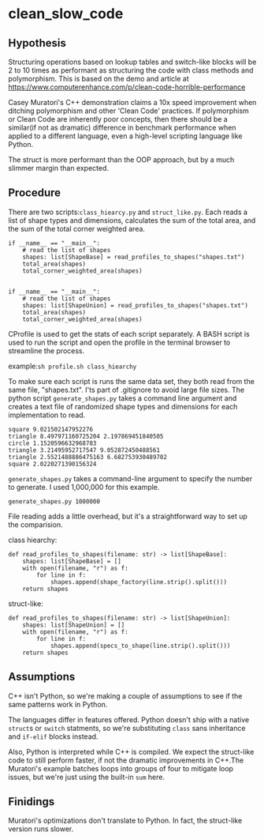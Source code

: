 # clean_slow_code

## Hypothesis
Structuring operations based on lookup tables and switch-like blocks will be 2 to 10 times as performant as structuring the code with class methods and polymorphism. This is based on the demo and article at <https://www.computerenhance.com/p/clean-code-horrible-performance>

Casey Muratori's C++ demonstration claims a 10x speed improvement when ditching polymorphism and other 'Clean Code' practices. If polymorphism or Clean Code are inherently poor concepts, then there should be a similar(if not as dramatic) difference in benchmark performance when applied to a different language, even a high-level scripting language like Python.

The struct is more performant than the OOP approach, but by a much slimmer margin than expected.

## Procedure
There are two scripts:`class_hiearcy.py` and `struct_like.py`. Each reads a list of shape types and dimensions, calculates the sum of the total area, and the sum of the total corner weighted area.

    if __name__ == "__main__":
        # read the list of shapes
        shapes: list[ShapeBase] = read_profiles_to_shapes("shapes.txt")
        total_area(shapes)
        total_corner_weighted_area(shapes)


    if __name__ == "__main__":
        # read the list of shapes
        shapes: list[ShapeUnion] = read_profiles_to_shapes("shapes.txt")
        total_area(shapes)
        total_corner_weighted_area(shapes)

CProfile is used to get the stats of each script separately. A BASH script is used to run the script and open the profile in the terminal browser to streamline the process.

example:`sh profile.sh class_hiearchy`

To make sure each script is runs the same data set, they both read from the same file, "shapes.txt". I'ts part of .gitignore to avoid large file sizes. The python script `generate_shapes.py` takes a command line argument and creates a text file of randomized shape types and dimensions for each implementation to read.

    square 9.021502147952276
    triangle 8.497971160725204 2.197869451840505
    circle 1.1520596632968783
    triangle 3.21495952717547 9.052872450488561
    triangle 2.5521488886475163 6.682753930489702
    square 2.0220271390156324

`generate_shapes.py` takes a command-line argument to specify the number to generate. I used 1,000,000 for this example.

    generate_shapes.py 1000000

File reading adds a little overhead, but it's a straightforward way to set up the comparision.

class hiearchy:

    def read_profiles_to_shapes(filename: str) -> list[ShapeBase]:
        shapes: list[ShapeBase] = []
        with open(filename, "r") as f:
            for line in f:
                shapes.append(shape_factory(line.strip().split()))
        return shapes


struct-like:

    def read_profiles_to_shapes(filename: str) -> list[ShapeUnion]:
        shapes: list[ShapeUnion] = []
        with open(filename, "r") as f:
            for line in f:
                shapes.append(specs_to_shape(line.strip().split()))
        return shapes


## Assumptions

C++ isn't Python, so we're making a couple of assumptions to see if the same patterns work in Python.

The languages differ in features offered. Python doesn't ship with a native `struct`s or `switch` statments, so we're  substituting `class` sans inheritance and `if-elif` blocks instead.

Also, Python is interpreted while C++ is compiled. We expect the struct-like code to still perform faster, if not the dramatic improvements in C++.The Muratori's example batches loops into groups of four to mitigate loop issues, but we're just using the built-in `sum` here.


## Finidings
Muratori's optimizations don't translate to Python. In fact, the struct-like version runs slower.

